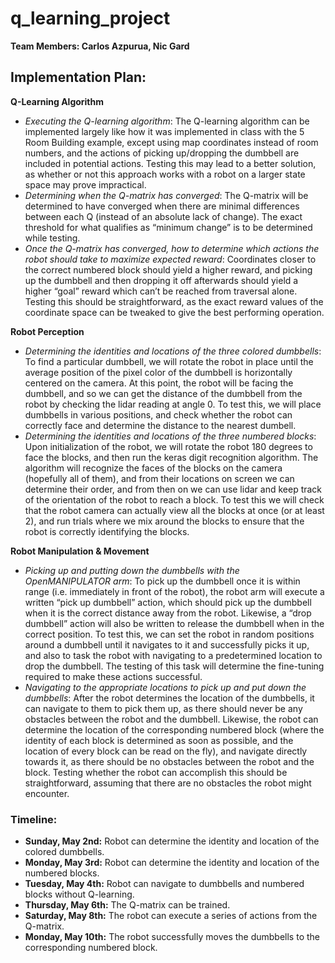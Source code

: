 # q_learning_project
**Team Members: Carlos Azpurua, Nic Gard**
## Implementation Plan:
**Q-Learning Algorithm**
+ *Executing the Q-learning algorithm*: The Q-learning algorithm can be implemented largely like how it was implemented in class with the 5 Room Building example, except using map coordinates instead of room numbers, and the actions of picking up/dropping the dumbbell are included in potential actions. Testing this may lead to a better solution, as whether or not this approach works with a robot on a larger state space may prove impractical.
+ *Determining when the Q-matrix has converged*: The Q-matrix will be determined to have converged when there are minimal differences between each Q (instead of an absolute lack of change). The exact threshold for what qualifies as “minimum change” is to be determined while testing.
+ *Once the Q-matrix has converged, how to determine which actions the robot should take to maximize expected reward*: Coordinates closer to the correct numbered block should yield a higher reward, and picking up the dumbbell and then dropping it off afterwards should yield a higher “goal” reward which can’t be reached from traversal alone. Testing this should be straightforward, as the exact reward values of the coordinate space can be tweaked to give the best performing operation.

**Robot Perception**
+ *Determining the identities and locations of the three colored dumbbells*: To find a particular dumbbell, we will rotate the robot in place until the average position of the pixel color of the dumbbell is horizontally centered on the camera. At this point, the robot will be facing the dumbbell, and so we can get the distance of the dumbbell from the robot by checking the lidar reading at angle 0. To test this, we will place dumbbells in various positions, and check whether the robot can correctly face and determine the distance to the nearest dumbell.
+ *Determining the identities and locations of the three numbered blocks*: Upon initialization of the robot, we will rotate the robot 180 degrees to face the blocks, and then run the keras digit recognition algorithm. The algorithm will recognize the faces of the blocks on the camera (hopefully all of them), and from their locations on screen we can determine their order, and from then on we can use lidar and keep track of the orientation of the robot to reach a block. To test this we will check that the robot camera can actually view all the blocks at once (or at least 2), and run trials where we mix around the blocks to ensure that the robot is correctly identifying the blocks.

**Robot Manipulation & Movement**
+ *Picking up and putting down the dumbbells with the OpenMANIPULATOR arm*: To pick up the dumbbell once it is within range (i.e. immediately in front of the robot), the robot arm will execute a written “pick up dumbbell” action, which should pick up the dumbbell when it is the correct distance away from the robot. Likewise, a “drop dumbbell” action will also be written to release the dumbbell when in the correct position. To test this, we can set the robot in random positions around a dumbbell until it navigates to it and successfully picks it up, and also to task the robot with navigating to a predetermined location to drop the dumbbell. The testing of this task will determine the fine-tuning required to make these actions successful.
+ *Navigating to the appropriate locations to pick up and put down the dumbbells*: After the robot determines the location of the dumbbells, it can navigate to them to pick them up, as there should never be any obstacles between the robot and the dumbbell. Likewise, the robot can determine the location of the corresponding numbered block (where the identity of each block is determined as soon as possible, and the location of every block can be read on the fly), and navigate directly towards it, as there should be no obstacles between the robot and the block. Testing whether the robot can accomplish this should be straightforward, assuming that there are no obstacles the robot might encounter.

### Timeline:
+ **Sunday, May 2nd:** Robot can determine the identity and location of the colored dumbbells.
+ **Monday, May 3rd:** Robot can determine the identity and location of the numbered blocks.
+ **Tuesday, May 4th:** Robot can navigate to dumbbells and numbered blocks without Q-learning.
+ **Thursday, May 6th:** The Q-matrix can be trained.
+ **Saturday, May 8th:** The robot can execute a series of actions from the Q-matrix.
+ **Monday, May 10th:** The robot successfully moves the dumbbells to the corresponding numbered block.
